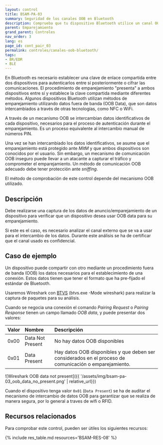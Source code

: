 ```yaml
---
layout: control
title: BSAM-PA-03
summary: Seguridad de los canales OOB en Bluetooth
description: Comprueba que tu dispositivo Bluetooth utilice un canal OOB seguro para el emparejamiento. Es importante para evitar que un atacante pueda interceptar el tráfico y comprometer el emparejamiento
parent: Emparejamiento
grand_parent: Controles
nav_order: 3
lang: es
page_id: cont_pair_03
permalink: controles/canales-oob-bluetooth/
tags:
- BR/EDR
- BLE
---
```


En Bluetooth es necesario establecer una clave de enlace compartida entre dos dispositivos para autenticarlos entre sí posteriormente o cifrar las comunicaciones. El procedimiento de emparejamiento "presenta" a ambos dispositivos entre sí y establece la clave compartida mediante diferentes métodos. Algunos dispositivos Bluetooth utilizan métodos de emparejamiento utilizando datos fuera de banda (OOB Data), que son datos intercambiados a través de otras tecnologías, como NFC o WiFi.

A través de un mecanismo OOB se intercambian datos identificativos de cada dispositivo, necesarios para el proceso de autenticación durante el emparejamiento. Es un proceso equivalente al intercambio manual de números PIN.

Una vez se han intercambiado los datos identificativos, se asume que el emparejamiento está protegido ante _MitM_ y que ambos dispositivos son conocidos por el usuario. Sin embargo, un mecanismo de comunicación OOB inseguro puede llevar a un atacante a capturar el tráfico y comprometer el emparejamiento. Un método de comunicación OOB adecuado debe tener protección ante _sniffing_.

El método de comprobación de este control depende del mecanismo OOB utilizado.


## Descripción

Debe realizarse una captura de los datos de anuncio/emparejamiento de un dispositivo para verificar que un dispositivo desea usar OOB data para su emparejamiento.

Si este es el caso, es necesario analizar el canal externo que se va a usar para el intercambio de los datos. Durante este análisis se ha de certificar que el canal usado es confidencial.

## Caso de ejemplo

Un dispositivo puede compartir con otro mediante un procedimiento fuera de banda (OOB) los datos necesarios para el establecimiento de una conexión. Estos datos tienen que tener el formato que ha pre-fijado el estándar de Bluetooth.

Usaremos Wireshark con [BTVS](https://learn.microsoft.com/es-es/windows-hardware/drivers/bluetooth/testing-btp-tools-btvs) (btvs.exe -Mode wireshark) para realizar la captura de paquetes para su análisis. 

Cuando se negocia una conexión el comando _Pairing Request_ o _Pairing Response_ tienen un campo llamado _OOB data_, y puede presentar dos valores:

| Valor | Nombre            | Descripción                                                                                           |
|:------|:------------------|:------------------------------------------------------------------------------------------------------|
| 0x00  | Data Not Present  | No hay datos OOB disponibles                                                                          |
| 0x01  | Data Present      | Hay datos OOB disponibles y que deben ser considerados en el proceso de comunicación o emparejamiento.|


![Wireshark OOB data not present]({{ '/assets/img/bsam-pa-03_oob_data_no_present.png' | relative_url}})

Cuando el dispositivo tenga valor `0x01` (`Data Present`) se ha de auditar el mecanismo de intercambio de datos OOB para garantizar que se realiza de manera segura, por lo general a traves de wifi o RFID.


## Recursos relacionados

Para comprobar este control, pueden ser útiles los siguientes recursos:

{% include res_table.md resources='BSAM-RES-08' %}
